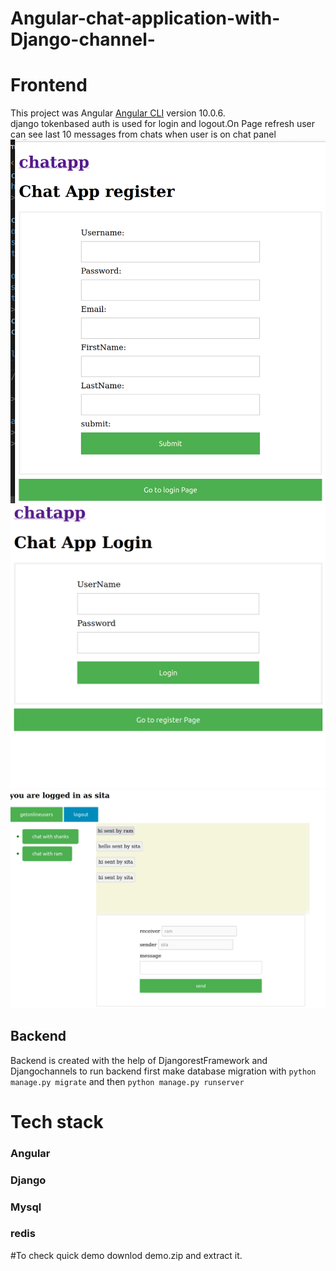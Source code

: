 # Angular-chat-application-with-Django-channel-
# Frontend

This project was  Angular [Angular CLI](https://github.com/angular/angular-cli) version 10.0.6.<br />
django tokenbased auth is used for login and logout.On Page refresh user can see last 10 messages from chats when user is on chat panel<br />
![registerpage](https://github.com/shashankgehlot/Angular-chat-application-with-Django-channel-/blob/main/media/Screenshot%20from%202020-12-16%2022-35-56.png)
![loginpage](https://github.com/shashankgehlot/Angular-chat-application-with-Django-channel-/blob/main/media/Screenshot%20from%202020-12-16%2022-35-10.png)
![chatpanel](https://github.com/shashankgehlot/Angular-chat-application-with-Django-channel-/blob/main/media/Screenshot%20from%202020-12-16%2022-34-29.png)


## Backend
Backend is created with the help of DjangorestFramework and Djangochannels to run backend  first make database migration with `python manage.py migrate` and then
`python manage.py runserver`

# Tech stack
### Angular
### Django
### Mysql
### redis

#To check quick demo downlod demo.zip and extract it.
